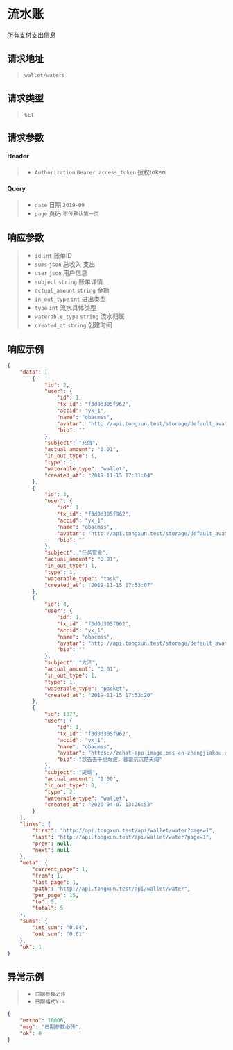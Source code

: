# 流水账

所有支付支出信息

## 请求地址

> `wallet/waters`

## 请求类型

> `GET`

## 请求参数

#### Header

> - `Authorization` `Bearer access_token` 授权token

#### Query

> - `date` 日期 `2019-09`
> - `page` 页码 `不传默认第一页`

## 响应参数

> - `id` `int` 账单ID
> - `sums` `json` 总收入 支出
> - `user` `json` 用户信息
> - `subject` `string` 账单详情
> - `actual_amount` `string` 金额
> - `in_out_type` `int` 进出类型
> - `type` `int` 流水具体类型
> - `waterable_type` `string` 流水归属
> - `created_at` `string` 创建时间

## 响应示例

```json
{
    "data": [
        {
            "id": 2,
            "user": {
                "id": 1,
                "tx_id": "f3d0d305f962",
                "accid": "yx_1",
                "name": "obacmss",
                "avatar": "http://api.tongxun.test/storage/default_avatars/pic_020.jpg",
                "bio": ""
            },
            "subject": "充值",
            "actual_amount": "0.01",
            "in_out_type": 1,
            "type": 1,
            "waterable_type": "wallet",
            "created_at": "2019-11-15 17:31:04"
        },
        {
            "id": 3,
            "user": {
                "id": 1,
                "tx_id": "f3d0d305f962",
                "accid": "yx_1",
                "name": "obacmss",
                "avatar": "http://api.tongxun.test/storage/default_avatars/pic_020.jpg",
                "bio": ""
            },
            "subject": "任务赏金",
            "actual_amount": "0.01",
            "in_out_type": 1,
            "type": 1,
            "waterable_type": "task",
            "created_at": "2019-11-15 17:53:07"
        },
        {
            "id": 4,
            "user": {
                "id": 1,
                "tx_id": "f3d0d305f962",
                "accid": "yx_1",
                "name": "obacmss",
                "avatar": "http://api.tongxun.test/storage/default_avatars/pic_020.jpg",
                "bio": ""
            },
            "subject": "大江",
            "actual_amount": "0.01",
            "in_out_type": 1,
            "type": 1,
            "waterable_type": "packet",
            "created_at": "2019-11-15 17:53:20"
        },
        {
            "id": 1377,
            "user": {
                "id": 1,
                "tx_id": "f3d0d305f962",
                "accid": "yx_1",
                "name": "obacmss",
                "avatar": "https://zchat-app-image.oss-cn-zhangjiakou.aliyuncs.com/K4gzeImxE6XeRfz7ATJvqqg8tLtVKLWkLvjLDNM0.jpeg",
                "bio": "念去去千里烟波，暮霭沉沉楚天阔"
            },
            "subject": "提现",
            "actual_amount": "2.00",
            "in_out_type": 0,
            "type": 2,
            "waterable_type": "wallet",
            "created_at": "2020-04-07 13:26:53"
        }
    ],
    "links": {
        "first": "http://api.tongxun.test/api/wallet/water?page=1",
        "last": "http://api.tongxun.test/api/wallet/water?page=1",
        "prev": null,
        "next": null
    },
    "meta": {
        "current_page": 1,
        "from": 1,
        "last_page": 1,
        "path": "http://api.tongxun.test/api/wallet/water",
        "per_page": 15,
        "to": 5,
        "total": 5
    },
    "sums": {
        "int_sum": "0.04",
        "out_sum": "0.01"
    },
    "ok": 1
}
```

## 异常示例

> - `日期参数必传`
> - `日期格式Y-m`

```json
{
    "errno": 10006,
    "msg": "日期参数必传",
    "ok": 0
}
```

